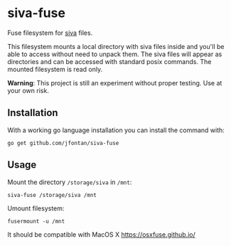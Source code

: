 
# siva-fuse

Fuse filesystem for [siva](https://github.com/src-d/go-siva#%C5%9Biva-format-%E0%A4%B6%E0%A4%BF%E0%A4%B5---) files.

This filesystem mounts a local directory with siva files inside and you'll be able to access without need to unpack them. The siva files will appear as directories and can be accessed with standard posix commands. The mounted filesystem is read only.

**Warning**: This project is still an experiment without proper testing. Use at your own risk.

## Installation

With a working go language installation you can install the command with:

``` 
go get github.com/jfontan/siva-fuse
```

## Usage

Mount the directory `/storage/siva` in `/mnt`:

```
siva-fuse /storage/siva /mnt
```

Umount filesystem:

```
fusermount -u /mnt
```

It should be compatible with MacOS X https://osxfuse.github.io/
